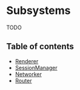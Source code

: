 # Subsystems

TODO

## Table of contents

- [Renderer](./renderer.md)
- [SessionManager](./session-manager.md)
- [Networker](./networker.md)
- [Router](./router.md)
